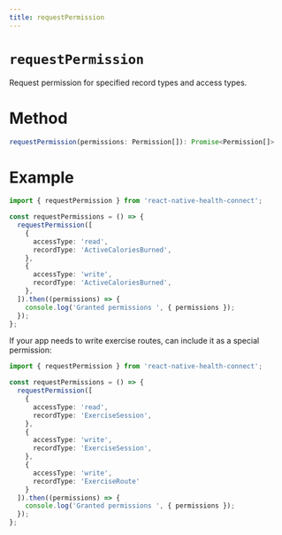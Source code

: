 ```yaml
---
title: requestPermission
---
```


# `requestPermission`

Request permission for specified record types and access types.

# Method

```ts
requestPermission(permissions: Permission[]): Promise<Permission[]>
```

# Example

```ts
import { requestPermission } from 'react-native-health-connect';

const requestPermissions = () => {
  requestPermission([
    {
      accessType: 'read',
      recordType: 'ActiveCaloriesBurned',
    },
    {
      accessType: 'write',
      recordType: 'ActiveCaloriesBurned',
    },
  ]).then((permissions) => {
    console.log('Granted permissions ', { permissions });
  });
};
```

If your app needs to write exercise routes, can include it as a special permission:

```ts
import { requestPermission } from 'react-native-health-connect';

const requestPermissions = () => {
  requestPermission([
    {
      accessType: 'read',
      recordType: 'ExerciseSession',
    },
    {
      accessType: 'write',
      recordType: 'ExerciseSession',
    },
    {
      accessType: 'write',
      recordType: 'ExerciseRoute'
    }
  ]).then((permissions) => {
    console.log('Granted permissions ', { permissions });
  });
};
```
